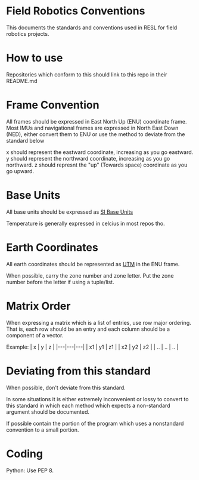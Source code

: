 # Field Robotics Conventions

This documents the standards and conventions used in RESL for field robotics projects.

# How to use

Repositories which conform to this should link to this repo in their README.md

# Frame Convention

All frames should be expressed in East North Up (ENU) coordinate frame. 
Most IMUs and navigational frames are expressed in North East Down (NED), either convert them to ENU or use the method to deviate from the standard below

x should represent the eastward coordinate, increasing as you go eastward.
y should represent the northward coordinate, increasing as you go northward.
z should represnt the "up" (Towards space) coordinate as you go upward.

# Base Units

All base units should be expressed as [SI Base Units](https://en.wikipedia.org/wiki/SI_base_unit)

Temperature is generally expressed in celcius in most repos tho.

# Earth Coordinates

All earth coordinates should be represented as [UTM](https://en.wikipedia.org/wiki/Universal_Transverse_Mercator_coordinate_system) in the ENU frame. 

When possible, carry the zone number and zone letter. Put the zone number before the letter if using a tuple/list.

# Matrix Order

When expressing a matrix which is a list of entries, use row major ordering. That is, each row should be an entry and each column should be a component of a vector.

Example:
| x | y | z | 
|---|---|---|
| x1 | y1 | z1 |
| x2 | y2 | z2 |
| .. | .. | .. |

# Deviating from this standard

When possible, don't deviate from this standard.

In some situations it is either extremely inconvenient or lossy to convert to this standard in which each method which expects a non-standard argument should be documented.

If possible contain the portion of the program which uses a nonstandard convention to a small portion.


# Coding

Python: Use PEP 8.
